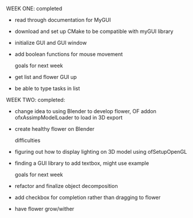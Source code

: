 WEEK ONE:
    completed
  - read through documentation for MyGUI
  - download and set up CMake to be compatible with myGUI library
  - initialize GUI and GUI window
  - add boolean functions for mouse movement

    goals for next week
  - get list and flower GUI up
  - be able to type tasks in list

WEEK TWO:
    completed:
  - change idea to using Blender to develop flower, OF addon
  ofxAssimpModelLoader to load in 3D export
  - create healthy flower on Blender
  
    difficulties
  - figuring out how to display lighting on 3D model using ofSetupOpenGL
  - finding a GUI library to add textbox, might use example

    goals for next week
  - refactor and finalize object decomposition
  - add checkbox for completion rather than dragging to flower
  - have flower grow/wither
